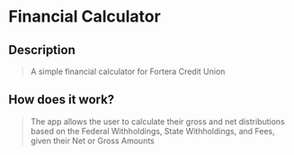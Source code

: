 # Financial Calculator

## Description

> A simple financial calculator for Fortera Credit Union

## How does it work?
  > The app allows the user to calculate their gross and net distributions based on the Federal Withholdings, State Withholdings, and Fees, given their Net or Gross Amounts